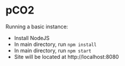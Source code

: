# pCO2
Running a basic instance:
- Install NodeJS
- In main directory, run `npm install`
- In main directory, run `npm start`
- Site will be located at http://localhost:8080
